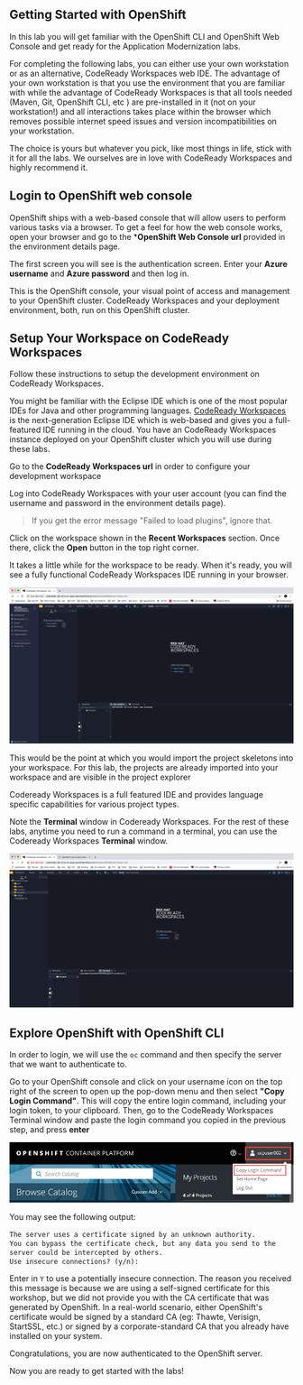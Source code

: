 ## Getting Started with OpenShift

In this lab you will get familiar with the OpenShift CLI and OpenShift Web Console
and get ready for the Application Modernization labs.

For completing the following labs, you can either use your own workstation or as an
alternative, CodeReady Workspaces web IDE. The advantage of your own workstation is that you use the
environment that you are familiar with while the advantage of CodeReady Workspaces is that all
tools needed (Maven, Git, OpenShift CLI, etc ) are pre-installed in it (not on your workstation!) and all interactions
takes place within the browser which removes possible internet speed issues and version incompatibilities
on your workstation.

The choice is yours but whatever you pick, like most things in life, stick with it for all the labs. We
ourselves are in love with CodeReady Workspaces and highly recommend it.

## Login to OpenShift web console

OpenShift ships with a web-based console that will allow users to
perform various tasks via a browser.  To get a feel for how the web console
works, open your browser and go to the ***OpenShift Web Console url** provided in the environment details page.

The first screen you will see is the authentication screen. Enter your **Azure username** and **Azure password** and
then log in.

This is the OpenShift console, your visual point of access and management to your OpenShift cluster. CodeReady Workspaces and your deployment environment, both, run on this OpenShift cluster.

## Setup Your Workspace on CodeReady Workspaces

Follow these instructions to setup the development environment on CodeReady Workspaces.

You might be familiar with the Eclipse IDE which is one of the most popular IDEs for Java and other
programming languages. [CodeReady Workspaces](https://www.eclipse.org/che/) is the next-generation Eclipse IDE which is web-based
and gives you a full-featured IDE running in the cloud. You have an CodeReady Workspaces instance deployed on your OpenShift cluster
which you will use during these labs.

Go to the **CodeReady Workspaces url** in order to configure your development workspace

Log into CodeReady Workspaces with your user account (you can find the username and password in the environment details page).

   > If you get the error message "Failed to load plugins", ignore that.

Click on the workspace shown in the **Recent Workspaces** section. Once there, click the **Open** button in the top right corner.

It takes a little while for the workspace to be ready. When it's ready, you will see a fully functional
CodeReady Workspaces IDE running in your browser.

<kbd>![](images/getting-started/codeready-workspace.png)</kbd>

This would be the point at which you would import the project skeletons into your workspace. For this lab, the projects are already imported into your workspace and are visible in the project explorer

Codeready Workspaces is a full featured IDE and provides language specific capabilities for various project types. 

Note the **Terminal** window in Codeready Workspaces. For the rest of these labs, anytime you need to run
a command in a terminal, you can use the Codeready Workspaces **Terminal** window.

<kbd>![](images/getting-started/codeready-terminal.png)</kbd>


## Explore OpenShift with OpenShift CLI

In order to login, we will use the `oc` command and then specify the server that we
want to authenticate to.

Go to your OpenShift console and click on your username icon on the top right of the screen to open up the pop-down menu and then select **"Copy Login Command"**. This will copy the entire login command, including your login token, to your clipboard.
Then, go to the CodeReady Workspaces Terminal window and paste the login command you copied in the previous step, and press **enter**

<kbd>![](images/getting-started/oc-login.jpg)</kbd>

You may see the following output:

~~~shell
The server uses a certificate signed by an unknown authority.
You can bypass the certificate check, but any data you send to the server could be intercepted by others.
Use insecure connections? (y/n):
~~~

Enter in `Y` to use a potentially insecure connection.  The reason you received
this message is because we are using a self-signed certificate for this
workshop, but we did not provide you with the CA certificate that was generated
by OpenShift. In a real-world scenario, either OpenShift's certificate would be
signed by a standard CA (eg: Thawte, Verisign, StartSSL, etc.) or signed by a
corporate-standard CA that you already have installed on your system.

Congratulations, you are now authenticated to the OpenShift server.

Now you are ready to get started with the labs!
